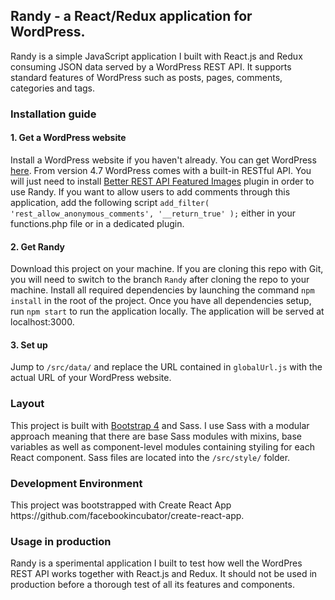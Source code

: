<h2>Randy - a React/Redux application for WordPress.</h2>

Randy is a simple JavaScript application I built with React.js and Redux consuming JSON data served by a WordPress REST API. It supports standard features of WordPress such as posts, pages, comments, categories and tags.

<h3>Installation guide</h3>

<h4>1. Get a WordPress website</h4>
Install a WordPress website if you haven't already. You can get WordPress <a href="https://wordpress.org/" target="blank">here</a>. From version 4.7 WordPress comes with a built-in RESTful API. You will just need to install <a href="https://wordpress.org/plugins/better-rest-api-featured-images/" target="blank">Better REST API Featured Images</a> plugin in order to use Randy.
If you want to allow users to add comments through this application, add the following script <code>add_filter( 'rest_allow_anonymous_comments', '__return_true' );</code> either in your functions.php file or in a dedicated plugin.

<h4>2. Get Randy</h4>
Download this project on your machine. If you are cloning this repo with Git, you will need to switch to the branch <code>Randy</code> after cloning the repo to your machine. Install all required dependencies by launching the command <code>npm install</code> in the root of the project. Once you have all dependencies setup, run <code>npm start</code> to run the application locally. The application will be served at localhost:3000.

<h4>3. Set up</h4>
Jump to <code>/src/data/</code> and replace the URL contained in <code>globalUrl.js</code> with the actual URL of your WordPress website.

<h3>Layout</h3>
This project is built with <a href="https://v4-alpha.getbootstrap.com/" target="blank">Bootstrap 4</a> and Sass. I use Sass with a modular approach meaning that there are base Sass modules with mixins, base variables as well as component-level modules containing styiling for each React component. Sass files are located into the <code>/src/style/</code> folder.

<h3>Development Environment</h3>
This project was bootstrapped with Create React App https://github.com/facebookincubator/create-react-app.

<h3>Usage in production</h3>
Randy is a sperimental application I built to test how well the WordPres REST API works together with React.js and Redux. It should not be used in production before a thorough test of all its features and components.
